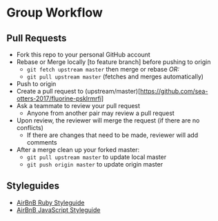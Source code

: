 # Group Workflow

## Pull Requests
* Fork this repo to your personal GitHub account
* Rebase or Merge locally [to feature branch] before pushing to origin
    * `git fetch upstream master` then merge or rebase *OR:*
    * `git pull upstream master` (fetches and merges automatically)
* Push to origin
* Create a pull request to (upstream/master)[https://github.com/sea-otters-2017/fluorine-psklrmrfi]
* Ask a teammate to review your pull request
    * Anyone from another pair may review a pull request
* Upon review, the reviewer will merge the request (if there are no conflicts)
    * If there are changes that need to be made, reviewer will add comments
* After a merge clean up your forked master:
    * `git pull upstream master` to update local master
    * `git push origin master` to update origin master

## Styleguides
* [AirBnB Ruby Styleguide](https://github.com/airbnb/ruby)
* [AirBnB JavaScript Styleguide](https://github.com/airbnb/javascript)
